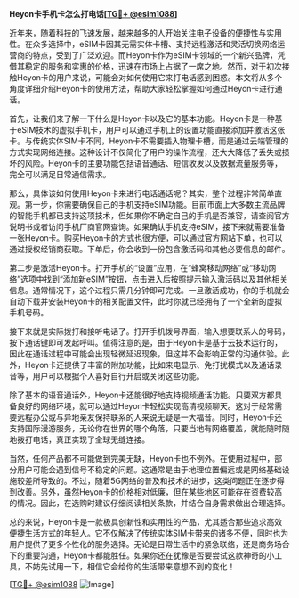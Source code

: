 **Heyon卡手机卡怎么打电话[[TG💪+ @esim1088](https://t.me/s/esim1088)]**

近年来，随着科技的飞速发展，越来越多的人开始关注电子设备的便捷性与实用性。在众多选择中，eSIM卡因其无需实体卡槽、支持远程激活和灵活切换网络运营商的特点，受到了广泛欢迎。而Heyon卡作为eSIM卡领域的一个新兴品牌，凭借其稳定的服务和实惠的价格，迅速在市场上占据了一席之地。然而，对于初次接触Heyon卡的用户来说，可能会对如何使用它来打电话感到困惑。本文将从多个角度详细介绍Heyon卡的使用方法，帮助大家轻松掌握如何通过Heyon卡进行通话。

首先，让我们来了解一下什么是Heyon卡以及它的基本功能。Heyon卡是一种基于eSIM技术的虚拟手机卡，用户可以通过手机上的设置功能直接添加并激活这张卡。与传统实体SIM卡不同，Heyon卡不需要插入物理卡槽，而是通过云端管理的方式实现网络连接。这种设计不仅简化了用户的操作流程，还大大降低了丢失或损坏的风险。Heyon卡的主要功能包括语音通话、短信收发以及数据流量服务等，完全可以满足日常通信需求。

那么，具体该如何使用Heyon卡来进行电话通话呢？其实，整个过程非常简单直观。第一步，你需要确保自己的手机支持eSIM功能。目前市面上大多数主流品牌的智能手机都已支持这项技术，但如果你不确定自己的手机是否兼容，请查阅官方说明书或者访问手机厂商官网查询。如果确认手机支持eSIM，接下来就需要准备一张Heyon卡。购买Heyon卡的方式也很方便，可以通过官方网站下单，也可以通过授权经销商获取。下单后，你会收到一份包含激活码和其他必要信息的邮件。

第二步是激活Heyon卡。打开手机的“设置”应用，在“蜂窝移动网络”或“移动网络”选项中找到“添加新eSIM”按钮，点击进入后按照提示输入激活码以及其他相关信息。通常情况下，这个过程只需几分钟即可完成。一旦激活成功，你的手机就会自动下载并安装Heyon卡的相关配置文件，此时你就已经拥有了一个全新的虚拟手机号码。

接下来就是实际拨打和接听电话了。打开手机拨号界面，输入想要联系人的号码，按下通话键即可发起呼叫。值得注意的是，由于Heyon卡是基于云技术运行的，因此在通话过程中可能会出现轻微延迟现象，但这并不会影响正常的沟通体验。此外，Heyon卡还提供了丰富的附加功能，比如来电显示、免打扰模式以及通话录音等，用户可以根据个人喜好自行开启或关闭这些功能。

除了基本的语音通话外，Heyon卡还能很好地支持视频通话功能。只要双方都具备良好的网络环境，就可以通过Heyon卡轻松实现高清视频聊天。这对于经常需要远程办公或与异地亲友保持联系的人来说无疑是一大福音。同时，Heyon卡还支持国际漫游服务，无论你在世界的哪个角落，只要当地有网络覆盖，就能随时随地拨打电话，真正实现了全球无缝连接。

当然，任何产品都不可能做到完美无缺，Heyon卡也不例外。在使用过程中，部分用户可能会遇到信号不稳定的问题。这通常是由于地理位置偏远或是网络基础设施较差所导致的。不过，随着5G网络的普及和技术的进步，这类问题正在逐步得到改善。另外，虽然Heyon卡的价格相对低廉，但在某些地区可能存在资费较高的情况。因此，在选购时建议仔细阅读相关条款，并结合自身需求做出合理选择。

总的来说，Heyon卡是一款极具创新性和实用性的产品，尤其适合那些追求高效便捷生活方式的年轻人。它不仅解决了传统实体SIM卡带来的诸多不便，同时也为用户提供了更多个性化的服务选择。无论是日常生活中的紧急联络，还是商务场合下的重要沟通，Heyon卡都能胜任。如果你还在犹豫是否要尝试这款神奇的小工具，不妨先试用一下，相信它会给你的生活带来意想不到的变化！

[[TG💪+ @esim1088](https://t.me/s/esim1088) ![Image](https://i.postimg.cc/4NQfJmqS/Snipaste-2025-05-13-00-14-12.png)]